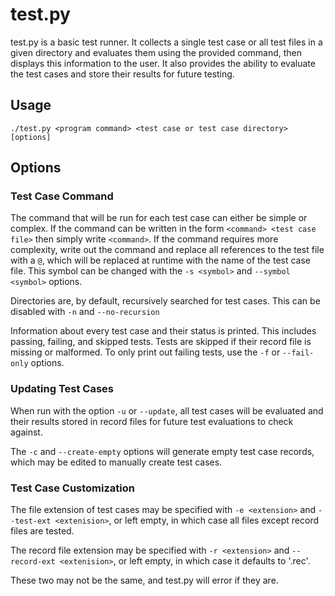 # test.py
test.py is a basic test runner. It collects a single test case or all test files in a given directory and evaluates them using the provided command, then displays this information to the user. It also provides the ability to evaluate the test cases and store their results for future testing.

## Usage
`./test.py <program command> <test case or test case directory> [options]`

## Options
### Test Case Command
The command that will be run for each test case can either be simple or complex.
If the command can be written in the form `<command> <test case file>` then simply write `<command>`.
If the command requires more complexity, write out the command and replace all references to the test file with a `@`, which will be replaced at runtime with the name of the test case file. This symbol can be changed with the `-s <symbol>` and `--symbol <symbol>` options.

Directories are, by default, recursively searched for test cases. This can be disabled with `-n` and `--no-recursion`

Information about every test case and their status is printed. This includes passing, failing, and skipped tests. Tests are skipped if their record file is missing or malformed. To only print out failing tests, use the `-f` or `--fail-only` options.

### Updating Test Cases
When run with the option `-u` or `--update`, all test cases will be evaluated and their results stored in record files for future test evaluations to check against.

The `-c` and `--create-empty` options will generate empty test case records, which may be edited to manually create test cases.

### Test Case Customization
The file extension of test cases may be specified with `-e <extension>` and `--test-ext <extenision>`, or left empty, in which case all files except record files are tested.

The record file extension may be specified with `-r <extension>` and `--record-ext <extenision>`, or left empty, in which case it defaults to '.rec'.

These two may not be the same, and test.py will error if they are.
